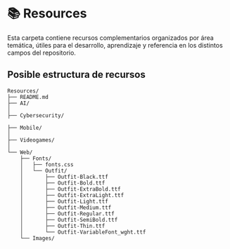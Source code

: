 # 📚 Resources

Esta carpeta contiene recursos complementarios organizados por área temática, útiles para el desarrollo, aprendizaje y referencia en los distintos campos del repositorio.

## Posible estructura de recursos

```
Resources/
├── README.md
├── AI/
│
├── Cybersecurity/

├── Mobile/
│
├── Videogames/
│
└── Web/
    ├── Fonts/
    │   ├── fonts.css
    │   └── Outfit/
    │       ├── Outfit-Black.ttf
    │       ├── Outfit-Bold.ttf
    │       ├── Outfit-ExtraBold.ttf
    │       ├── Outfit-ExtraLight.ttf
    │       ├── Outfit-Light.ttf
    │       ├── Outfit-Medium.ttf
    │       ├── Outfit-Regular.ttf
    │       ├── Outfit-SemiBold.ttf
    │       ├── Outfit-Thin.ttf
    │       └── Outfit-VariableFont_wght.ttf
    └── Images/
```
